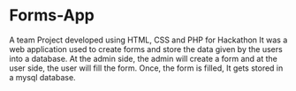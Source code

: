 # Forms-App
A team Project developed using HTML, CSS and PHP for Hackathon
It was a web application used to create forms and store the data given by the users into a database.  At the admin side, the admin will create a form and at the user side, the user will fill the form.  Once, the form is filled, It gets stored in a mysql database.
